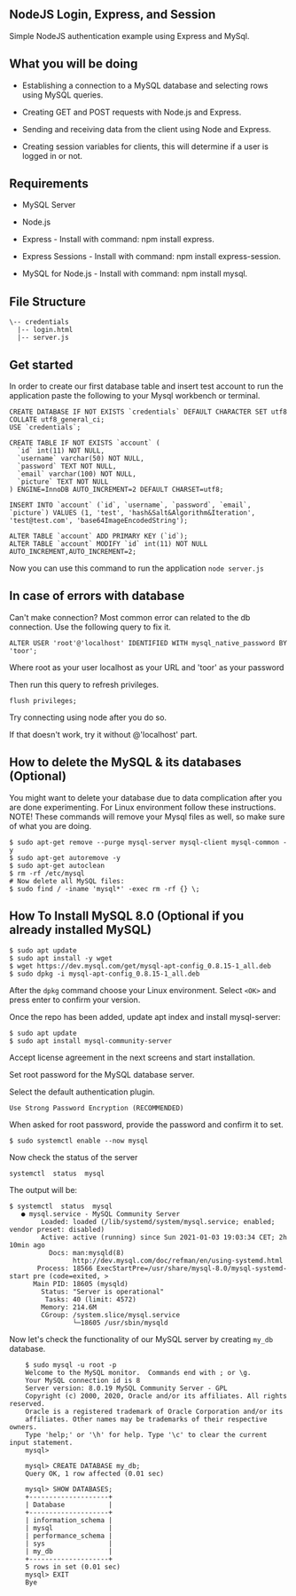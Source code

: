## NodeJS Login, Express, and Session
Simple NodeJS authentication example using Express and MySql.

## What you will be doing
* Establishing a connection to a MySQL database and selecting rows using MySQL queries.

* Creating GET and POST requests with Node.js and Express.

* Sending and receiving data from the client using Node and Express.

* Creating session variables for clients, this will determine if a user is logged in or not.

## Requirements
* MySQL Server

* Node.js

* Express - Install with command: npm install express.

* Express Sessions - Install with command: npm install express-session.

* MySQL for Node.js - Install with command: npm install mysql.


## File Structure
```
\-- credentials
  |-- login.html
  |-- server.js
```

## Get started
In order to create our first database table and insert test account to run the application paste the following to your Mysql workbench or terminal.
```
CREATE DATABASE IF NOT EXISTS `credentials` DEFAULT CHARACTER SET utf8 COLLATE utf8_general_ci;
USE `credentials`;

CREATE TABLE IF NOT EXISTS `account` (
  `id` int(11) NOT NULL,
  `username` varchar(50) NOT NULL,
  `password` TEXT NOT NULL,
  `email` varchar(100) NOT NULL,
  `picture` TEXT NOT NULL
) ENGINE=InnoDB AUTO_INCREMENT=2 DEFAULT CHARSET=utf8;

INSERT INTO `account` (`id`, `username`, `password`, `email`, `picture`) VALUES (1, 'test', 'hash&Salt&Algorithm&Iteration', 'test@test.com', 'base64ImageEncodedString');

ALTER TABLE `account` ADD PRIMARY KEY (`id`);
ALTER TABLE `account` MODIFY `id` int(11) NOT NULL AUTO_INCREMENT,AUTO_INCREMENT=2;
```

Now you can use this command to run the application
```node server.js```

## In case of errors with database
Can't make connection? Most common error can related to the db connection. Use the following query to fix it.

```ALTER USER 'root'@'localhost' IDENTIFIED WITH mysql_native_password BY 'toor';```

Where root as your user localhost as your URL and 'toor' as your password
   
Then run this query to refresh privileges.

```flush privileges;```
   
Try connecting using node after you do so.
   
If that doesn't work, try it without @'localhost' part.

## How to delete the MySQL & its databases (Optional)
You might want to delete your database due to data complication after you are done experimenting. For Linux environment follow these instructions.
NOTE! These commands will remove your Mysql files as well, so make sure of what you are doing. 
```
$ sudo apt-get remove --purge mysql-server mysql-client mysql-common -y
$ sudo apt-get autoremove -y
$ sudo apt-get autoclean
$ rm -rf /etc/mysql
# Now delete all MySQL files:
$ sudo find / -iname 'mysql*' -exec rm -rf {} \;
``` 

## How To Install MySQL 8.0 (Optional if you already installed MySQL)
```
$ sudo apt update
$ sudo apt install -y wget
$ wget https://dev.mysql.com/get/mysql-apt-config_0.8.15-1_all.deb
$ sudo dpkg -i mysql-apt-config_0.8.15-1_all.deb
```

After the ```dpkg``` command choose your Linux environment. Select ```<OK>``` and press enter to confirm your version.

Once the repo has been added, update apt index and install mysql-server:

```
$ sudo apt update
$ sudo apt install mysql-community-server
```
Accept license agreement in the next screens and start installation.

Set root password for the MySQL database server.

Select the default authentication plugin.

```Use Strong Password Encryption (RECOMMENDED)```

When asked for root password, provide the password and confirm it to set.

```$ sudo systemctl enable --now mysql```

Now check the status of the server

```systemctl  status  mysql```

The output will be:
```
$ systemctl  status  mysql
   ● mysql.service - MySQL Community Server
        Loaded: loaded (/lib/systemd/system/mysql.service; enabled; vendor preset: disabled)
        Active: active (running) since Sun 2021-01-03 19:03:34 CET; 2h 10min ago
          Docs: man:mysqld(8)
                http://dev.mysql.com/doc/refman/en/using-systemd.html
       Process: 18566 ExecStartPre=/usr/share/mysql-8.0/mysql-systemd-start pre (code=exited, >
      Main PID: 18605 (mysqld)
        Status: "Server is operational"
         Tasks: 40 (limit: 4572)
        Memory: 214.6M
        CGroup: /system.slice/mysql.service
                └─18605 /usr/sbin/mysqld
```

Now let's check the functionality of our MySQL server by creating ```my_db``` database.
```
    $ sudo mysql -u root -p
    Welcome to the MySQL monitor.  Commands end with ; or \g.
    Your MySQL connection id is 8
    Server version: 8.0.19 MySQL Community Server - GPL
    Copyright (c) 2000, 2020, Oracle and/or its affiliates. All rights reserved.
    Oracle is a registered trademark of Oracle Corporation and/or its
    affiliates. Other names may be trademarks of their respective owners.
    Type 'help;' or '\h' for help. Type '\c' to clear the current input statement.
    mysql> 
    
    mysql> CREATE DATABASE my_db;
    Query OK, 1 row affected (0.01 sec)
    
    mysql> SHOW DATABASES;
    +--------------------+
    | Database           |
    +--------------------+
    | information_schema |
    | mysql              |
    | performance_schema |
    | sys                |
    | my_db              |
    +--------------------+
    5 rows in set (0.01 sec)
    mysql> EXIT
    Bye
```